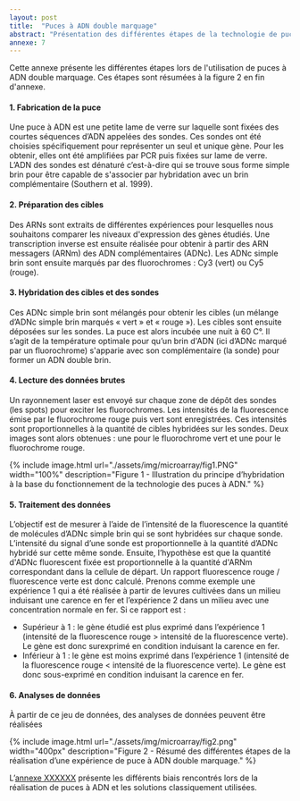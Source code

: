 ```yaml
---
layout: post
title:  "Puces à ADN double marquage"
abstract: "Présentation des différentes étapes de la technologie de puce à ADN double marquage"
annexe: 7
---
```



Cette annexe présente les différentes étapes lors de l'utilisation de puces à ADN double marquage. Ces étapes sont résumées à la figure 2 en fin d'annexe.  

#### 1. Fabrication de la puce

Une puce à ADN est une petite lame de verre sur laquelle sont fixées des courtes séquences d’ADN appelées des sondes. Ces sondes ont été choisies spécifiquement pour représenter un seul et unique gène. Pour les obtenir, elles ont été amplifiées par PCR puis fixées sur lame de verre. L’ADN des sondes est dénaturé c’est-à-dire qui se trouve sous forme simple brin pour être capable de s'associer par hybridation avec un brin complémentaire (Southern et al. 1999).

#### 2. Préparation des cibles

Des ARNs sont extraits de différentes expériences pour lesquelles nous souhaitons comparer les niveaux d'expression des gènes étudiés. Une transcription inverse est ensuite réalisée pour obtenir à partir des ARN messagers (ARNm) des ADN complémentaires (ADNc). Les ADNc simple brin sont ensuite marqués par des fluorochromes : Cy3 (vert) ou Cy5 (rouge).

#### 3. Hybridation des cibles et des sondes

Ces ADNc simple brin sont mélangés pour obtenir les cibles (un mélange d’ADNc simple brin marqués « vert » et « rouge »). Les cibles sont ensuite déposées sur les sondes. La puce est alors incubée une nuit à 60 C°. Il s’agit de la température optimale pour qu’un brin d'ADN (ici d’ADNc marqué par un fluorochrome) s'apparie avec son complémentaire (la sonde) pour former un ADN double brin.

#### 4. Lecture des données brutes

Un rayonnement laser est envoyé sur chaque zone de dépôt des sondes (les spots) pour exciter les fluorochromes. Les intensités de la fluorescence émise par le fluorochrome rouge puis vert sont enregistrées. Ces intensités sont proportionnelles à la quantité de cibles hybridées sur les sondes. Deux images sont alors obtenues : une pour le fluorochrome vert et une pour le fluorochrome rouge.

{% include image.html url="./assets/img/microarray/fig1.PNG" width="100%" description="Figure 1 - Illustration du principe d’hybridation à la base du fonctionnement de la technologie des puces à ADN." %}


#### 5. Traitement des données

L’objectif est de mesurer à l’aide de l’intensité de la fluorescence la quantité de molécules d’ADNc simple brin qui se sont hybridées sur chaque sonde. L’intensité du signal d’une sonde est proportionnelle à la quantité d’ADNc hybridé sur cette même sonde. Ensuite, l’hypothèse est que la quantité d'ADNc fluorescent fixée est proportionnelle à la quantité d'ARNm correspondant dans la cellule de départ. Un rapport fluorescence rouge / fluorescence verte est donc calculé. Prenons comme exemple une expérience 1 qui a été réalisée à partir de levures cultivées dans un milieu induisant une carence en fer et l’expérience 2 dans un milieu avec une concentration normale en fer. Si ce rapport est : 

- Supérieur à 1 : le gène étudié est plus exprimé dans l’expérience 1 (intensité de la fluorescence rouge > intensité de la fluorescence verte). Le gène est donc surexprimé en condition induisant la carence en fer. 
- Inférieur à 1 : le gène est moins exprimé dans l’expérience 1 (intensité de la fluorescence rouge < intensité de la fluorescence verte). Le gène est donc sous-exprimé en condition induisant la carence en fer.

#### 6. Analyses de données

À partir de ce jeu de données, des analyses de données peuvent être réalisées

{% include image.html url="./assets/img/microarray/fig2.png" width="400px" description="Figure 2 - Résumé des différentes étapes de la réalisation d’une expérience de puce à ADN double marquage." %}

L’[annexe XXXXXX](./annexes/biaisPuces/) présente les différents biais rencontrés lors de la réalisation de puces à ADN et les solutions classiquement utilisées.
